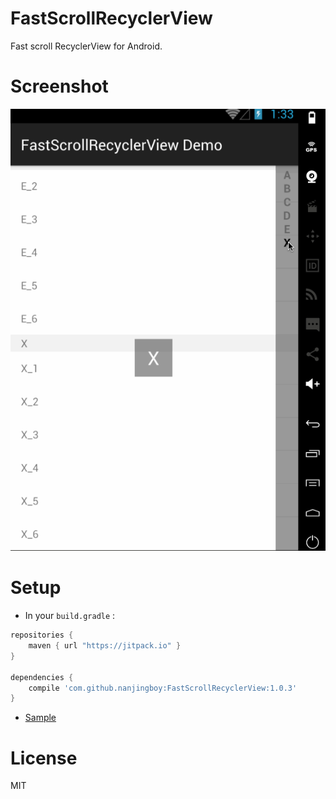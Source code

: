 # FastScrollRecyclerView

Fast scroll RecyclerView for Android.

# Screenshot

![FastScrollRecyclerView Screenshot](Screenshot.gif)

# Setup

* In your `build.gradle` :

```gradle
repositories {
    maven { url "https://jitpack.io" }
}

dependencies {
    compile 'com.github.nanjingboy:FastScrollRecyclerView:1.0.3'
}
```

* [Sample](sample/src/main)

# License

MIT